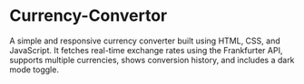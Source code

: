 # Currency-Convertor
A simple and responsive currency converter built using HTML, CSS, and JavaScript. It fetches real-time exchange rates using the Frankfurter API, supports multiple currencies, shows conversion history, and includes a dark mode toggle.
